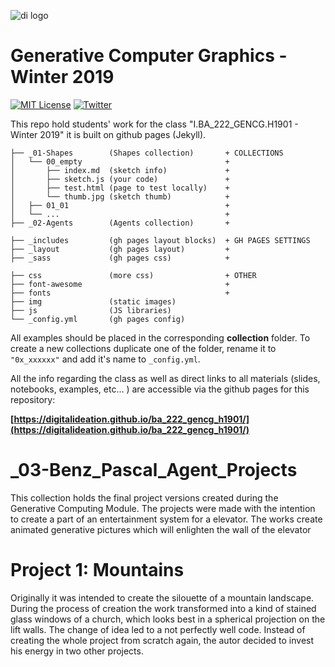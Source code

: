 ![di logo](https://raw.githubusercontent.com/digitalideation/ba_222_gencg_h1901/master/docs/assets/images/di-logo-small.jpg "di logo")

# Generative Computer Graphics - Winter 2019

[![MIT License](https://img.shields.io/badge/license-MIT-blue.svg)](http://opensource.org/licenses/MIT)
[![Twitter](https://img.shields.io/twitter/url/https/github.com/webslides/webslides.svg?style=social)](https://twitter.com/digideation)

This repo hold students' work for the class "I.BA_222_GENCG.H1901 - Winter 2019" it is built on github pages (Jekyll).

```
├── _01-Shapes        (Shapes collection)       + COLLECTIONS
│   └── 00_empty                                +
│       ├── index.md  (sketch info)             +
│       ├── sketch.js (your code)               +
│       ├── test.html (page to test locally)    +
│       └── thumb.jpg (sketch thumb)            +
│   ├── 01_01                                   +
│   └── ...                                     +
├── _02-Agents        (Agents collection)       +

├── _includes         (gh pages layout blocks)  + GH PAGES SETTINGS
├── _layout           (gh pages layout)         +
├── _sass             (gh pages css)            +

├── css               (more css)                + OTHER
├── font-awesome                                +
├── fonts                                       +
├── img               (static images)
├── js                (JS libraries) 
└── _config.yml       (gh pages config)
```

All examples should be placed in the corresponding **collection** folder. To create a new collections duplicate one of the folder, rename it to `"0x_xxxxxx"` and add it's name to `_config.yml`.

All the info regarding the class as well as direct links to all materials (slides, notebooks, examples, etc... ) are accessible via the github pages for this repository:

**[https://digitalideation.github.io/ba_222_gencg_h1901/](https://digitalideation.github.io/ba_222_gencg_h1901/)**


# _03-Benz_Pascal_Agent_Projects
This collection holds the final project versions created during the Generative Computing Module.
The projects were made with the intention to create a part of an entertainment system for a elevator.
The works create animated generative pictures which will enlighten the wall of the elevator

# Project 1: Mountains
Originally it was intended to create the silouette of a mountain landscape. During the process of creation 
the work transformed into a kind of stained glass windows of a church, which looks best in a spherical projection on the lift walls.
The change of idea led to a not perfectly well code. Instead of creating the whole project from scratch again, the autor decided to 
invest his energy in two other projects. 
